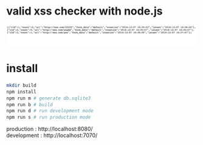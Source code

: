 # valid xss checker with node.js
![demo1](pic_1.png)

# install
```sh
mkdir build
npm install
npm run m # generate db.sqlite3
npm run b # build
npm run d # run development mode
npm run s # run production mode
```
production : http://localhost:8080/<br />
development : http://localhost:7070/
